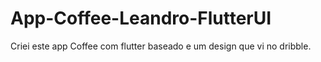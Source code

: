 # App-Coffee-Leandro-FlutterUI
 Criei este app Coffee com flutter baseado e um design que vi no dribble.
